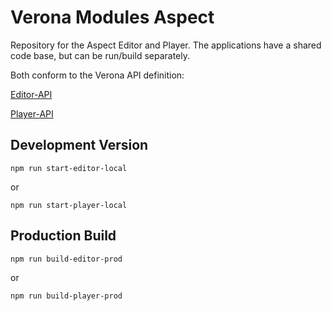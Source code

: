 # Verona Modules Aspect

Repository for the Aspect Editor and Player. The applications have a shared code base,
but can be run/build separately.

Both conform to the Verona API definition:

[Editor-API](https://verona-interfaces.github.io/editor/)

[Player-API](https://verona-interfaces.github.io/player/)

## Development Version

```npm run start-editor-local```

or

```npm run start-player-local```

## Production Build

```npm run build-editor-prod```

or

```npm run build-player-prod```

